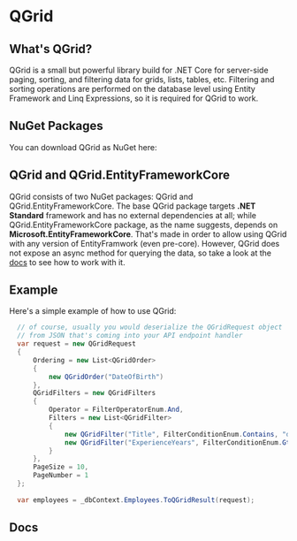 # QGrid

## What's QGrid?
QGrid is a small but powerful library build for .NET Core for server-side paging, sorting, and filtering data for grids, lists, tables, etc. Filtering and sorting operations are performed on the database level using Entity Framework and Linq Expressions, so it is required for QGrid to work.

## NuGet Packages

You can download QGrid as NuGet here:
<links>
  
## QGrid and QGrid.EntityFrameworkCore

QGrid consists of two NuGet packages: QGrid and QGrid.EntityFrameworkCore. The base QGrid package targets **.NET Standard** framework and has no external dependencies at all; while QGrid.EntityFrameworkCore package, as the name suggests, depends on **Microsoft.EntityFrameworkCore**. That's made in order to allow using QGrid with any version of EntityFramwork (even pre-core). However, QGrid does not expose an async method for querying the data, so take a look at the [docs]() to see how to work with it.

## Example

Here's a simple example of how to use QGrid:
```c#
  // of course, usually you would deserialize the QGridRequest object 
  // from JSON that's coming into your API endpoint handler
  var request = new QGridRequest
  {
      Ordering = new List<QGridOrder>
      {
          new QGridOrder("DateOfBirth")
      },
      QGridFilters = new QGridFilters
      {
          Operator = FilterOperatorEnum.And,
          Filters = new List<QGridFilter>
          {
              new QGridFilter("Title", FilterConditionEnum.Contains, "dev"),
              new QGridFilter("ExperienceYears", FilterConditionEnum.Gt, 10)
          }
      },
      PageSize = 10,
      PageNumber = 1
  };
  
  var employees = _dbContext.Employees.ToQGridResult(request);
```

## Docs
